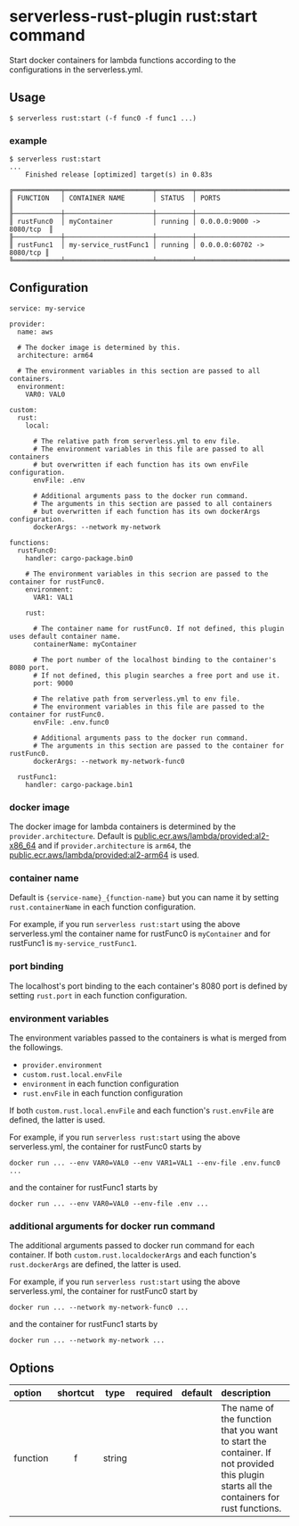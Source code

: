 # serverless-rust-plugin rust:start command

Start docker containers for lambda functions according to the configurations in the serverless.yml.

## Usage

```
$ serverless rust:start (-f func0 -f func1 ...)
```

### example

```
$ serverless rust:start
...
    Finished release [optimized] target(s) in 0.83s

╔════════════╤══════════════════════╤═════════╤═══════════════════════════╗
║ FUNCTION   │ CONTAINER NAME       │ STATUS  │ PORTS                     ║
╟────────────┼──────────────────────┼─────────┼───────────────────────────╢
║ rustFunc0  │ myContainer          │ running │ 0.0.0.0:9000 -> 8080/tcp  ║
╟────────────┼──────────────────────┼─────────┼───────────────────────────╢
║ rustFunc1  │ my-service_rustFunc1 │ running │ 0.0.0.0:60702 -> 8080/tcp ║
╚════════════╧══════════════════════╧═════════╧═══════════════════════════╝
```


## Configuration

```
service: my-service

provider:
  name: aws

  # The docker image is determined by this.
  architecture: arm64

  # The environment variables in this section are passed to all containers.
  environment:
    VAR0: VAL0

custom:
  rust:
    local:

      # The relative path from serverless.yml to env file.
      # The environment variables in this file are passed to all containers
      # but overwritten if each function has its own envFile configuration.
      envFile: .env

      # Additional arguments pass to the docker run command.
      # The arguments in this section are passed to all containers
      # but overwritten if each function has its own dockerArgs configuration.
      dockerArgs: --network my-network

functions:
  rustFunc0:
    handler: cargo-package.bin0

    # The environment variables in this secrion are passed to the container for rustFunc0.
    environment:
      VAR1: VAL1

    rust:

      # The container name for rustFunc0. If not defined, this plugin uses default container name.
      containerName: myContainer

      # The port number of the localhost binding to the container's 8080 port.
      # If not defined, this plugin searches a free port and use it.
      port: 9000

      # The relative path from serverless.yml to env file.
      # The environment variables in this file are passed to the container for rustFunc0.
      envFile: .env.func0

      # Additional arguments pass to the docker run command.
      # The arguments in this section are passed to the container for rustFunc0.
      dockerArgs: --network my-network-func0

  rustFunc1:
    handler: cargo-package.bin1
```

### docker image

The docker image for lambda containers is determined by the `provider.architecture`. Default is [public.ecr.aws/lambda/provided:al2-x86_64](https://gallery.ecr.aws/lambda/provided) and if `provider.architecture` is `arm64`, the [public.ecr.aws/lambda/provided:al2-arm64](https://gallery.ecr.aws/lambda/provided) is used.

### container name

Default is `{service-name}_{function-name}` but you can name it by setting `rust.containerName` in each function configuration.

For example, if you run `serverless rust:start` using the above serverless.yml the container name for rustFunc0 is `myContainer` and for rustFunc1 is `my-service_rustFunc1`.

### port binding

The localhost's port binding to the each container's 8080 port is defined by setting `rust.port` in each function configuration.

### environment variables

The environment variables passed to the containers is what is merged from the followings.

- `provider.environment`
- `custom.rust.local.envFile`
- `environment` in each function configuration
- `rust.envFile` in each function configuration

If both `custom.rust.local.envFile` and each function's `rust.envFile` are defined, the latter is used.

For example, if you run `serverless rust:start` using the above serverless.yml, the container for rustFunc0 starts by

```
docker run ... --env VAR0=VAL0 --env VAR1=VAL1 --env-file .env.func0 ...
```

and the container for rustFunc1 starts by

```
docker run ... --env VAR0=VAL0 --env-file .env ...
```

### additional arguments for docker run command

The additional arguments passed to docker run command for each container. If both `custom.rust.localdockerArgs` and each function's `rust.dockerArgs` are defined, the latter is used.

For example, if you run `serverless rust:start` using the above serverless.yml, the container for rustFunc0 start by

```
docker run ... --network my-network-func0 ...
```

and the container for rustFunc1 starts by

```
docker run ... --network my-network ...
```

## Options

| option | shortcut | type | required | default| description |
| :--- | :---: | :---: | :---: | :---: | :--- |
| function | f | string |  |  | The name of the function that you want to start the container. If not provided this plugin starts all the containers for rust functions. |
